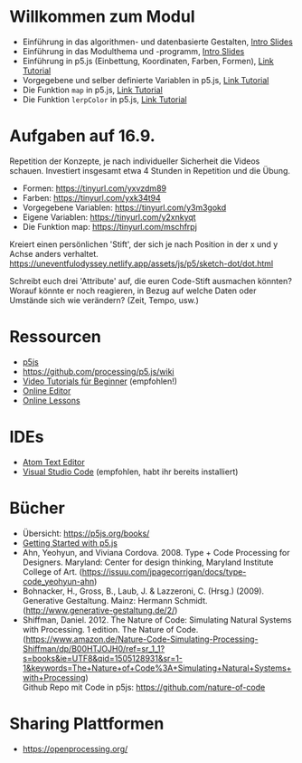 # Willkommen zum Modul
* Einführung in das algorithmen- und datenbasierte Gestalten, <a href="https://docs.google.com/presentation/d/1CvH7lUmU2S5X55H3V1a02b8hXcXI4cbmQ1nF_xQf3p8">Intro Slides</a>
* Einführung in das Modulthema und -programm, <a href="https://docs.google.com/presentation/d/1CvH7lUmU2S5X55H3V1a02b8hXcXI4cbmQ1nF_xQf3p8">Intro Slides</a>
* Einführung in p5.js (Einbettung, Koordinaten, Farben, Formen), <a href="https://github.com/hzuellig/sfgz-designandcode/blob/main/09092022/introp5.md">Link Tutorial</a>
* Vorgegebene und selber definierte Variablen in p5.js, <a href="https://github.com/hzuellig/sfgz-designandcode/blob/main/09092022/variablen.md">Link Tutorial</a>
* Die Funktion `map` in p5.js, <a href="https://github.com/hzuellig/sfgz-designandcode/blob/main/09092022/mapping.md">Link Tutorial</a>
* Die Funktion `lerpColor` in p5.js, <a href="https://p5js.org/reference/#/p5/lerpColor">Link Tutorial</a>

# Aufgaben auf 16.9.
Repetition der Konzepte, je nach individueller Sicherheit die Videos schauen. Investiert insgesamt etwa 4 Stunden in Repetition und die Übung.
* Formen: https://tinyurl.com/yxvzdm89
* Farben: https://tinyurl.com/yxk34t94
* Vorgegebene Variablen: https://tinyurl.com/y3m3gokd
* Eigene Variablen: https://tinyurl.com/y2xnkyqt
* Die Funktion map: https://tinyurl.com/mschfrpj 

Kreiert einen persönlichen 'Stift', der sich je nach Position in der x und y Achse anders verhaltet. https://uneventfulodyssey.netlify.app/assets/js/p5/sketch-dot/dot.html 

Schreibt euch drei 'Attribute' auf, die euren Code-Stift ausmachen könnten? Worauf könnte er noch reagieren, in Bezug auf welche Daten oder Umstände sich wie verändern? (Zeit, Tempo, usw.)



# Ressourcen
* [p5js](https://p5js.org/) 
* https://github.com/processing/p5.js/wiki
* [Video Tutorials für Beginner](https://www.youtube.com/playlist?list=PLRqwX-V7Uu6Zy51Q-x9tMWIv9cueOFTFA) (empfohlen!)
* [Online Editor](https://editor.p5js.org) 
* [Online Lessons](https://creative-coding.decontextualize.com/)

# IDEs
* [Atom Text Editor](https://atom.io) 
* [Visual Studio Code](https://code.visualstudio.com/Download) (empfohlen, habt ihr bereits installiert)

# Bücher 
* Übersicht: https://p5js.org/books/
* [Getting Started with p5.js](https://www.oreilly.com/library/view/make-getting-started/9781457186769/)
* Ahn, Yeohyun, and Viviana Cordova. 2008. Type + Code Processing for Designers. Maryland: Center for design thinking, Maryland Institute College of Art. (https://issuu.com/jpagecorrigan/docs/type-code_yeohyun-ahn)
* Bohnacker, H., Gross, B., Laub, J. & Lazzeroni, C. (Hrsg.) (2009). Generative Gestaltung. Mainz: Hermann Schmidt.(http://www.generative-gestaltung.de/2/)
* Shiffman, Daniel. 2012. The Nature of Code: Simulating Natural Systems with Processing. 1 edition. The Nature of Code. (https://www.amazon.de/Nature-Code-Simulating-Processing-Shiffman/dp/B00HTJOJH0/ref=sr_1_1?s=books&ie=UTF8&qid=1505128931&sr=1-1&keywords=The+Nature+of+Code%3A+Simulating+Natural+Systems+with+Processing)<br/>
Github Repo mit Code in p5js: https://github.com/nature-of-code

# Sharing Plattformen
* https://openprocessing.org/

